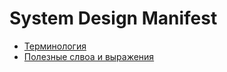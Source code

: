 # System Design Manifest

- [Терминология](vocabulary.md)
- [Полезные слвоа и выражения](useful-words-phrases.md)
